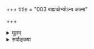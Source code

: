 +++
title = "003 बाह्याक्षेभ्योऽन्य आत्मा"

+++
<details><summary>मूलम्</summary>

बाह्याक्षेभ्योऽन्य आत्मा तदखिलविषयप्रत्यभिज्ञातुरैक्यात् कर्तुः स्मृत्यादिकार्ये करणमिति मनो मानसिद्धं ततोऽन्यत् ।  
प्राणास्सङ्घातरूपा वपुरुदितनयान्न ध्रुवं चेतयन्ते ज्ञानं च ज्ञातृधर्मः क्षणिकमपि च वस्तेन नास्याऽऽत्मभावः ॥ ३ ॥
</details>

<details><summary>सर्वाङ्कषा</summary>

सन्त्यन्येऽपि पक्षाः  
शरीरात्मवादिनाम् इव  
इन्द्रियाद्य्-आत्म-वादिनाम् अपि ।  
'देहेन्द्रियमनः प्राणधीभ्योऽन्यः ' इति ह्य् आचार्याः ।  
देहातिरिक्तत्वं च साधितम् ।  
'अहं पश्यामि' 'अहं शृणोमि' इत्यादि-प्रतीति-स्वारस्यात्  
इन्द्रियस्य अहम्-अर्थत्व-प्रतीत्या इन्द्रियाण्य् एवात्मेति,  
देहात्मवाद-निराकरणानन्तरम् इन्द्रियात्मवादं निराकरोति- **बाह्येत्यादि** ।  

इन्द्रियेष्व् अपि **मनः** आन्तरम् ।  
चक्षुरादि बाह्यं तु तद्-अपेक्षया प्रसिद्धतरम् ।  
अतः प्रथममस्य वर्णनम्। 

[[135]]

**बाह्याक्षेभ्यः** =बाह्येन्द्रियेभ्यः चक्षुरादिभ्यः  
**आत्मा** = अहम्-अर्थः **अन्यः** = अतिरिक्तः ।  
कुतः ? इत्यत्र  
'दर्शन-स्पर्शनाभ्याम् एकार्थ-ग्रहणात्' (न्या. सू. 3-1-1) इति पारमर्षं वचः स्मरन्नाह -  
**तद्-अखिल-विषय-प्रत्यभिज्ञातुः** = **तेषाम्** = इन्द्रियाणाम् अखिलाः ये विषयाः रूपरसगन्धस्पर्शशब्दाः, तेषां प्रत्यभिज्ञातुः प्रतिसन्धातुः **ऐक्यात्** =एकत्वात् ।  
अस्ति हि 'योऽहमपश्यं पूर्वम् यम्, सोऽहमद्य तं स्पृशामि' इति द्रष्टुः स्प्रष्टुश् च ऐक्यानुसन्धानम् ।  
द्रष्टृ चक्षुरिन्द्रियम्, स्पष्टृ तु त्वगिन्द्रियम् ।  
उभयोर् ऐक्यासंभवात्, उभयातिरिक्त एव कश्चित् एकः द्रष्टा च स्प्रष्टा च भवति ।  
'यस्य गन्धम् अजिघ्रम्, तद् इदं कुसुमं पश्यामि' इति अस्ति पञ्चानाम् अपीन्द्रियाणां परस्परं **प्रत्यभिज्ञा** ।  
अतः इन्द्रियातिरिक्त एवात्मा । 

'अहं पश्यामि' ' अहं जिघ्रेमि' इत्यादयस्तु, चैतन्याभिव्यक्ति-सहकारित्व-प्रयुक्तत्वाद् औपचारिका  
नार्थसाधनक्षमा इत्य्-आदिकम् अग्रे व्यक्ती-भविष्यति ।  
अतः इन्द्रियातिरिक्तत्वं आत्मनः सिद्धम् ।  

'प्रत्येकं चेतनत्वे बहुरिह कलहो वीतरागो न जातः' इत्येतद् दूषणम् अत्राप्य् ऊह्यम् ॥

‘अहमाददे' ‘अहं वाच्मि' इत्यादिव्यवहारात् कर्मेन्द्रियाणाम् अप्य् अहम्-अर्थत्व-निराकरणम् अत्र विवक्षितम् इत्यभिप्रायेण ‘बाह्याक्ष'पदम् ।  
'प्रत्यभिज्ञातुरैक्यात्' इति हेतुः समानो ज्ञानकर्मेन्द्रिययोः ।  
' योऽहं तत्रागच्छम्, स एवाहमिदमाददे' इति गन्तुरादातुश्चैक्यप्रत्यभिज्ञायास्सत्त्वात् ।  
अतः कर्मेन्द्रियाणाम् अनेकानाम् आत्मत्वासंभवः,  
ज्ञानेन्द्रिय-न्यायेनैव सिद्ध्यतीत्य् अभिप्रायेण पृथग्-अनुक्तिः ।  
एवं 'प्रत्येकं चेतनत्वे बहुरिह कलहः' इत्यादिन्यायो ऽत्रापि समानः ॥

अस्तु तर्हि मन एवाहम्-अर्थः,  
'अहं स्मरामि' 'अहं मन्ये' इत्यादौ  
मनस एव कर्तृत्वं भाति,  
तस्य एकत्वात् स्थिरत्वाच् च  
पूर्वोक्त-दोषाणां परिहारात् इत्यत्राह - **कर्तुर्**-इत्यादि ।  

मनः अस्तीत्य्-अत्र न हि प्रत्यक्षं प्रमाणम्,  
अतीन्द्रियं हि मनः ।  
रूपादि-साक्षात्कार-करणतया यथा चक्षुरादि-सिद्धिः,  
तथा स्मृत्यादि-करणतया मनसः सिद्धिः ।  
तथा च स्मृतेः करणतयैव मनसः सिद्ध्या,  
**स्मर्ता** = स्मृतिकर्ता अन्यः वर्तत एवेति, स एवात्मा;  
न तु करणतया सिद्धं मनः ।  
**कर्तुः** = स्मरणकर्तुः = स्मृत्यादिकार्ये;  
आदिपदेन सुख-दुःखाद्यनुभव-ग्रहणम् ।  
एवञ् च स्मृति-सुखादि-साक्षात्कार-करणतया  
मनः **मानसिद्धम्** = अनुमान-रूप-प्रमाण-सिद्धम् ।  
एवञ्च मनस्-साधन-काल एव  
**स्मृतिकर्ता** = स्मर्ता आत्मा सिद्ध एवेत्य् अतोऽपि मनः न आत्मा ।  
अत एव ‘स्वयम् एवात्मनात्मानं वेत्थ त्वम् ' ( गी. 10-15 ) इतिवद्-एकस्यैव कर्तृत्व-करणत्वे भवेताम् इत्य्-अस्य नावकाशः -  
मनस्-साधन-काल एवात्मनस् सिद्धत्वेन  
धर्मि-ग्राहक-प्रमाण-विरोधापत्तेः ।  
' अहं मन्ये' इत्यादिकं तु पूर्ववद् औपचारिकम्,  
'मनसा स्मरामि' इत्यपि - प्रयोगाच् च । 

ननु 

> अतीन्द्रियवस्तु-सद्-भावे श्रुतिर् एव प्रमाणं प्रदर्शितं पूर्वम् (जड. श्लो. 11 ) । 
अत्र तु स्मृत्यादि-करणतया मनसः सिद्धिर् इति  
कथम् उच्यत 

इति चेत्, सत्यम्;  
परमतानुरोधेन, प्रमाण-संप्लव-वादाद् वा तथोक्तिर् इति विभाव्यम् ॥

> मनसः आत्मत्वे निरस्ते,  
ततोऽपि पराः प्राणाः आत्मा भवन्तु,  
सुषुप्तौ मनस उपरतावपि प्राणानाम् अनुपरतेः ।  
मरणानन्तरं ' जीवो गतः' इति स्थाने 'प्राणा गताः' इति व्यवहरन्ति ।  
जीव-शब्दो ऽपि  
'जीव प्राण-धारणे' इति धातोर् निष्पन्नः  
जीव-प्राणयोर् निकट संबन्धं वक्ति ।  
'प्राणो हि पिता प्राणो माता' (छां. 7- 15- 1) इति जीव-वाचि-पित्रादि-शब्दैः समानाधिकरणतया प्राणशब्दो निर्दिश्यते ।  
अतः प्राण एवास्तु आत्मा,

इति चेत् — **सङ्घातरूपाः प्राणाः**,  
**वपुर्-उदितनयात्** = वपुषि शरीरे उदितः यः **नयः** = न्यायः -  
' प्रत्येकं चेतनत्वे बहुरिह कलहो वीतरागो न जातः' इत्युक्तः,  
तादृशन्यायात्  
**ध्रुवम्** = दृढम् अथवा सर्वथा  
**न चेतयन्ते** = चैतन्याश्रया न भवन्ति, चेतना न भवन्तीति भावः ।  

प्राणशब्द एक-वचनान्तः मुख्य-प्राण-मात्र-वाची ।  
तस्य वृत्तयः पञ्च ।  
एतद्दृष्ट्या तु नित्यं बहुवचनान्तः प्राणशब्दः ।  
प्राण-वृत्त्य्-अन्तर्गतोऽपि कश्चित् प्राणो वर्तते,  
'हृदि प्राणो गुदेऽपानः' इत्यादिप्रमाणात् ।  
अतश्च प्राणशब्दो मुख्यप्राणमात्रवाची कश्चित्,  
अन्यच् च तद्-वृत्ति-वाचीति मन्तव्यम् ।  
प्रकृते पञ्चप्राणानामात्मत्वं निराक्रियते ।  
'पुंसि भूम्न्य् असवः प्राणाः ' 'हृदि प्राणः ' इति कोशो द्रष्टव्यः ।  

प्राणानां प्रत्येकं चैतन्यम्, उत समुदाये ?  
द्वेधाप्यसंभवः पूर्वोक्तन्यायेन (पुट- 1) बोध्य इत्यर्थः ।  
'जीव' धातुः जीवप्राणयोर्निकटसंबन्धं वक्ति, न त्वभेदम् । 'जीवो गतः' इति स्थाने 'प्राणो गतः ' इत्युक्तिरपि जीवप्राणयोरत्यन्तनिकटसंबन्धमूला । संसार्यात्मनस्सकलव्यापारस्यापि प्राणाधीनत्वात् 'प्राणस्येदं वशे सर्वम्' (प्रश्न. 2-13 ) इत्यादिश्रुत्या च तद्दृढीकरणात् 'प्राणो हि पिता' इत्यादिनिर्देशः । ' प्राणी' इति वक्तव्ये प्राधान्यात् ‘प्राणः' इति निर्देशः । अन्यथा हि केवलप्राणस्य जडत्वात् प्राणोपासकस्येतरसर्वश्रेष्ठत्वकथनं विरुद्ध्येत । अतः प्राणा अपि न जीवाः ॥

ननु "मुख्यप्राणस्यैकत्वात् उक्तदोषासंभवात्  
स एवास्त्वात्मे"ति चेत्,  
तादृश-प्राणस्य लोकतो ऽसिद्धेः, श्रुत्यैव सिद्धेः,  
श्रुत्यैव च प्राणानित्यतायाः, जीव-नित्यतायाश् च कथनात्  
मुख्यप्राणोऽपि नात्मा । 

जीव-दृष्ट्या प्राणस्य स्थानं महद् इति दृष्ट्यैव  
मन-आत्मवादानन्तरं प्राणात्मवाद-विचारः कृतः ।  
वस्तु-स्वरूप-दृष्ट्या तु प्राणापेक्षया मनः उपरितनं तत्त्वम् । मनो ह्य् आहङ्कारिकम् । प्राणास्तु वायुविशेषरूपाः, अत एव भौतिकाः ।  
विचारितं चेदं पूर्वसर एव ( श्लो. 43 ) ।  
एवं सत्य् अपि जीवोपकार-दृष्ट्या प्राणो मनोऽपेक्षयापि उपरितनः,  
'मनः प्राणे' इति हि मरणकाले मन-उत्क्रान्त्य्-अनन्तरम् एव प्राणोत्क्रान्ति-श्रवणात् ।  
तत्त्वोत्पत्ति-दृष्ट्या तु प्राणाद् ऊर्ध्वं मनः ।  
एतद्-दृष्ट्या प्राणमय-कोशानन्तरम् एव मनोमय-कोश उक्तस् तैत्तिरीयके ॥

प्राणात्मवादापेक्षया परो विज्ञानात्मवादः ।  
पुरुषे मृते ' जीवो निर्गतः ' 'प्राणो निर्गतः' इतिवत् 'ज्ञानं नष्टम्' इत्य् अप्य् अस्ति लोकव्यवहारः ।  
अतः ज्ञानम् एवात्मा इति सांख्याः,  
बौद्धैकदेशि-विज्ञान-वादिनः, ब्रह्म-विवर्त-वादिनश् च ।  
एतन्-मत-त्रयम् अपि एकयैव युक्त्या निराकरोति -  
ज्ञानं चेत्यादि । 

**ज्ञानं च** = ज्ञानं तु **ज्ञातृ-धर्मः** = ज्ञातुः आत्मनः धर्मः ।  
तेन **अस्य** = ज्ञानस्य **आत्मभावः** = आत्मत्वम् न ।  
बौद्धमतेऽधिक-दूषणम् - **अपि च वः क्षणिकम् अपि** इति ।  
क्षणिकात्मवादिनः किल ते ।  
एतेषाम् एव 'योगाचाराः' इत्य्-अपि प्रथा ।  
शरीरस्य क्षणिकस्यात्मत्वे, बाल्ये विलोकितस्य,  
तद्-अनन्तरं स्मरणानुपपत्त्यादिकम् अत्रापि समानम् इति भावः ।  

ज्ञानं किल 'जानामि' इति धात्व्-अर्थतया प्रतीयते । धात्वर्थश् च क्रिया-विशेषः ।  
क्रिया च कर्तुः धर्मः ।  
' अहं करोमि ' ' अहं जानामि' इति खलु व्यवहारः ।  
अत्र 'अहम्' इत्य् अन्यः शब्दः, 'जानामी' ति चान्यः शब्दः ।

[[137]]



' जानामि' इति धात्वर्थस्याश्रयतया प्रतीयमानः अहम्पदार्थः खलु आत्मा । ज्ञातुः अहमर्थस्यात्मनो धर्मः ज्ञानम् । अतः ज्ञानात्मवादोऽपि न प्रामाणिकः, किन्तु ज्ञात्रात्मवाद एव प्रामाणिकः ॥

ननु 

> सिद्धान्ते आत्मनः ज्ञान-रूपत्वाङ्गीकारात्,  
ज्ञान-पदेन निर्देशः आवश्यक एवेति,  
कथं तन्निरास 

इति चेत्, तत्त्वं न जानाति भवान् ।  
आत्मनः स्व-प्रकाशत्वात् 'ज्ञान-स्वरूपः' इत्युच्यते । 'ज्ञानम्' इति पदं तु धर्म-वाच्य् एव ।  
‘अहम्' इत्येव आत्म-वाची शब्दः ।  
अधिकम् अग्रे ( श्लो. 5) भविष्यति ॥


यद्य् अप्य् अत्र ज्ञानात्मवादः, विज्ञानात्मवादश् च नैकः ।  
सांख्याः, तद्-अनुसारिणः वेदान्त्य्-एकदेशिनश् च ज्ञानात्म-वादिनः ।  
योगाचारास् तु विज्ञानात्म-वादिनः, न तु ज्ञानात्म-वादिनः ।  

जीवात्मा च विज्ञानात्मा ।  
'विज्ञानात्मा पुरुषः' (प्र.5-9)  
‘विज्ञानात्मा सह देवैश् च सर्वेः' ( प्र -11 ) इत्यादाव् इदं स्पष्टम् ।  
एतत् तत्त्वं समये व्यक्ती-भविष्यति ।  

ज्ञान-विज्ञान-पदयोः  
'ज्ञान-विज्ञान-तृप्तात्मा' (गी. 6 - 8 )  
'ज्ञानं विज्ञान-सहितम् ' ( गी. 9 - 1 )  
'ज्ञानं विज्ञानम् आस्तिक्यम्' (गी.18-42 )  
इत्यादावसकृत् सहप्रयोगात् पर्यायत्वं न भवति ।  

पद-द्वय-समभिव्याहारे तथात्वेऽपि,  
प्रत्येकं तयोः पदयोः नास्ति पर्यायत्वम् इति तु न वाच्यम्;  
अर्थ-भेद-ज्ञान-वतस् तत्-तद्-अर्थे व्यवस्थिततयैव  
पदस्य प्रयोक्तव्यत्वात् ,  
स्थूल-दृष्टि-व्यवहारस्यार्थसाधकत्वासंभवात्।   

अतश् चात्र ज्ञान-पद-प्रयोगो न युज्यत इव;  
तथापि बहुभिस् तथा व्यवहारात्  
तद्-अनुसारेणैवम् उक्तम् । 

एतेन  
'अस्तु तर्हि क्षणिक-विज्ञाने गौरवात् नित्य-विज्ञानम् एवात्मा' ( मु.प्रत्य.) इत्य्-आदिकम् अप्यापातत एव ।  
स्थूल-दृष्ट्या ऋत-सत्य-पदवत्  
ज्ञान-विज्ञान-पदे पर्यायतया प्रयुज्येते ।  
एतत्-प्रसिद्ध्य्-अनुरोधेनैवाचार्यैः नवीनानां रीतिर् अनुसृतेति द्रष्टव्यम् ।  

वस्तुतस् तु बौद्धा नैरात्म्य-वादिनः ।  
अतः 'विज्ञानात्म-वादी' इत्यपि न युक्तम्;  
किन्तु 'विज्ञान-वादी' इत्येव युक्तम् ।  

परं तु स्कन्ध-पञ्चकात्मनि जीवे  
विज्ञानस्याप्राधान्यात् 'विज्ञानात्म-वादी' इति नवीनानां क्वचिन् निर्देशः ॥

ननु केषाम् एते मतभेदाः ?  
चार्वाकाणाम् एवेति बहवः ।  

> 'शरीरस्य न चैतन्यं  
मृतेषु व्यभिचारतः।  
तथात्वं चेद् इन्द्रियाणाम्  
उपघाते कथं स्मृतिः ॥  
मनोऽपि न तथा ' (मुक्ता.) 

इत्य्-आदाव् अपि वर्णिता एते ।  
इन्द्रियादयः किलानुमान-गम्याः।  

तर्हि ‘प्रत्यक्षम् एकं प्रमाणम् इति चार्वाकाः' इति कथम्?  
चार्वाक-भेदा इत्य् अस्त्व् इत्यादि-कथनं बालिश-भाव-मूलम् ।  
एवं सति 

> 'असुराणां व्यामोहनार्थं सुरगुरुणा चार्वाक-मतम् उपदिष्टम्' 

इत्यादेस् तिलाञ्जलिर् एव ।  

किञ्च 'प्रत्यक्षमेव प्रमाणम्' इत्युक्त्वा  
'प्रत्यक्ष-सिद्धानि भूतानि चत्वार्येव सन्ति' इत्य् अप्य् उक्त्वा,  
'तेभ्यश् चैतन्यं किण्व+++(=yeast)++++आदिभ्यो मद-शक्तिवत्' इति कथने,  
चैतन्यस्य केन प्रमाणेन सिद्धिः ?  
इति प्रश्ने किमुत्तरम् ?  

न हि चैतन्यं चक्षुर्-आदिग्राह्यम् ।  
नापि मनो-ग्राह्यम्, मनस एव प्रत्यक्षेणासिद्धेः ।  
अतो विचारासहत्वात्, प्राचीनैर् अनुल्लेखाच् च  
'चार्वाक-दर्शनम्' पण्डित-कुल-कल्पना-मात्रम् ॥

इदम् अत्रावधेयम् -  
आत्मा नामाहम्-अर्थः ।  
अयम् एव प्रत्यग्-अर्थः ।  
'कश्चिद् धीरः प्रत्यग्-आत्मानम् ऐक्षत् (कठ. 2- 4- 1) इति श्रुतिरपि ।  
तथाच 'अहम्' इति प्रतीतिर् यत्र यत्र भवति,  
तस्य सर्वास्याप्य् आत्मत्वं प्रसज्यत एव ।  

तत्र प्रथमं स्थूले शरीरे 'अहम्' इति प्रत्यक्त्वं सर्वानुभव-सिद्धम् ।  
अत आत्मवादस्यात्रैवोपक्रमः।  
अत एव 

> 'विज्ञान-घन एवैतेभ्यो भूतेभ्यस्  
> समुत्थाय तान्य् एवानु विनश्यति'  
> (बृ. 4-4-12 ) 

इति याज्ञवल्क्येनोपदेशे,  

> 'अत्रैव मा भगवान् अमूम् उहन्  
न प्रेत्य संज्ञास्तीति' 

इति मैत्रेय्या स्वस्य मोहे कथितेऽपि, याज्ञवल्क्यः 

> 'न वा अरे अहं मोहं ब्रवीम्य्  
अलं वा अर इदं विज्ञानाय' 

इति प्रत्युवाच सः ।  
अध्यात्मविज्ञानस्येदं प्रथमसोपान-रूपम् इत्य् आशयः ।  

एतद् विवरण-रूपम् एवान्न-मय--प्राण-मय--मनो-मय--विज्ञान-मयानन्दमयात्म-वादास् तैत्तिरीयक-वर्णिताः ।  
अस्य साधन-वर्णन-रूपा भृगुवल्ली ।  
एवं 

> ‘स वा अयमात्मा ब्रह्म विज्ञानमयो मनोमयः प्राणमयः' (बृ. 6-4-5) 

इत्याद्यपि द्रष्टव्यम् । एवं मधुविद्यायां 

> ‘यश् चायम् अध्यात्मं शारीरः’(बृ. 4-5-1) 

इत्याद्य् आरभ्य 'यश् चायम् अध्यात्मं मानुषः' (13) इत्य्-आद्य् अपि द्रष्टव्यम् ॥

> आसीद् ऐन्धनिकः कश्चित्  
जीवन् कष्टेन दुर्भगः ।  
एधेभ्यस् स ययौ जातु  
वन-प्रान्तं समीप-गम् ॥  
तत्रागतस् तदा साधुः  
कश्चित्तं दययाब्रवीत् ।  
किम् अत्र क्लिश्यसे गच्छ  
वनान्तर् इति चाब्रवीत् ॥  
सोऽपि गत्वा वनस्यान्तर्  
अपश्यच्चन्दनद्रुमान् ।  
विस्मितस्स तु तत्काष्ठान्  
विक्रीय सुखितोऽभवत् ॥  
>
> पुनः कदाचित्तं साधुः  
गन्तुं प्राहाग्रतोऽपि सः ।  
सोऽपि गत्वा ततोऽप्यन्तस्  
त्वपश्यद् राजताश् शिलाः ॥  
ता आदाय तु दीनस्सः  
क्रमशो धनिकोऽभवत् ।  
>
> पुनरप्याह तं साधुस्  
ततोऽन्तर् गन्तुम् अग्रतः ॥  
सोऽपि गत्वा ततस् तत्र  
सुवर्ण-शकलान् बहून् ।  
दृष्ट्वानीय प्रमुदितस्  
ततोऽपि धनिकोऽभवत् । 
> 
> पुनरप्याह तं साधुस्  
ततोऽन्तर् गन्तुमग्रतः ।  
सोऽपि गत्वा ततस्तत्र  
वज्रवैडूर्यकान् बहून् ।  
निधीन् अनन्तान् संप्राप्य  
नित्यानन्दयुतोऽभवत् ।  
> 
> एवं हि वर्ततेऽध्यात्म-  
रहस्यं गहनं क्रमात् ॥  
भूतात्मानम् उपक्रम्या-  
ऽऽपरमात्मानमेव च ।  
सर्वं स एव सर्वात्मा  
भाति सर्वत्र सर्वदा ॥

तथा हि श्रुतिस्मृतयः - 

> 'सर्वं तं परादाद्यो ऽन्यत्रात्मनस् सर्वं वेद' (बृ.4-4-6, 6-5-7),  
'पुरुषे त्वाविस्तराम् आत्मा' (ऐ.ब्रा.)  
'स वा एष पुरुषः पञ्चधा पञ्चात्मा,  
येन सर्वमिदं प्रोतम्' (म. ना. 50),  
'भूतात्मा चेन्द्रियात्मा च बुद्ध्यात्मा च तथा भवान् । जीवात्मा परमात्मा च त्वमेवं पञ्चधा स्थितः ॥', 'एको विष्णुर्महद्भूतं पृथग्भूतान्यनेकशः । त्रीन् लोकान् व्याप्य भूतात्मा भुङ्गे विश्वभुगव्ययः' 'एकत्वे सति नानात्वं नानात्वे सति चैकता । अचिन्त्यं ब्रह्मणो रूपं कस्तद्वेदितुमर्हति ॥ 

इत्याद्याः । 

> 'वस्तुतस्त्विदं सर्वं क्षीरे सर्पिरिवार्पितम्' (श्वे.1-16) 

इत्युक्तरित्यनुसारितैत्तिरीयपञ्चकोशमूलम् । 

श्रीभाष्यकारा अपि संसार्यात्मनो भूत-मयत्वं वदन्तीत्यप्यवधेयम्  (ब्र.सू.4-2-5)॥

शिष्टं सर्वं बुद्धिमद्भिस्  
स्वयम् ऊह्यं ततोऽथवा ।  
सेव्यास् सन्तो मार्गयित्वा  
सत्सङ्गस् सर्वभेषजम् ॥ ३ ॥
</details>
